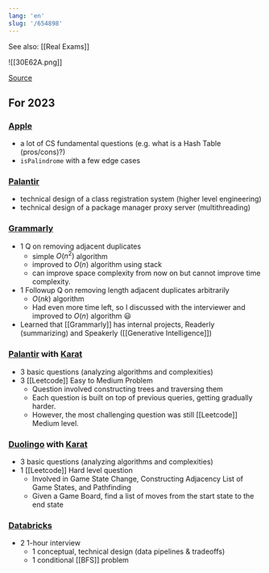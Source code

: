 ```yaml
---
lang: 'en'
slug: '/654898'
---
```


See also: [[Real Exams]]

![[30E62A.png]]

[Source](https://www.reddit.com/r/ProgrammerHumor/comments/l6wnvt/interview_vs_job/)

## For 2023

### [Apple](https://apple.com)

- a lot of CS fundamental questions (e.g. what is a Hash Table (pros/cons)?)
- `isPalindrome` with a few edge cases

### [Palantir](https://www.palantir.com/)

- technical design of a class registration system (higher level engineering)
- technical design of a package manager proxy server (multithreading)

### [Grammarly](https://grammarly.com)

- 1 Q on removing adjacent duplicates
  - simple $O(n^2)$ algorithm
  - improved to $O(n)$ algorithm using stack
  - can improve space complexity from now on but cannot improve time complexity.
- 1 Followup Q on removing length adjacent duplicates arbitrarily
  - $O(nk)$ algorithm
  - Had even more time left, so I discussed with the interviewer and improved to $O(n)$ algorithm 😃
- Learned that [[Grammarly]] has internal projects, Readerly (summarizing) and Speakerly ([[Generative Intelligence]])

### [Palantir](https://www.palantir.com/) with [Karat](https://karat.com/)

- 3 basic questions (analyzing algorithms and complexities)
- 3 [[Leetcode]] Easy to Medium Problem
  - Question involved constructing trees and traversing them
  - Each question is built on top of previous queries, getting gradually harder.
  - However, the most challenging question was still [[Leetcode]] Medium level.

### [Duolingo](https://www.duolingo.com/) with [Karat](https://karat.com/)

- 3 basic questions (analyzing algorithms and complexities)
- 1 [[Leetcode]] Hard level question
  - Involved in Game State Change, Constructing Adjacency List of Game States, and Pathfinding
  - Given a Game Board, find a list of moves from the start state to the end state

### [Databricks](https://www.databricks.com/)

- 2 1-hour interview
  - 1 conceptual, technical design (data pipelines & tradeoffs)
  - 1 conditional [[BFS]] problem
